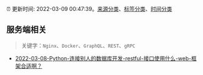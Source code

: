 :alarm_clock: 更新时间: 2022-03-09 00:47:39。[来源分类](../README.md)、[标签分类](../TAGS.md)、[时间分类](../TIMELINE.md)

## 服务端相关


> 关键字：`Nginx`、`Docker`、`GraphQL`、`REST`、`gRPC`



- [2022-03-08-Python-连接别人的数据库开发-restful-接口使用什么-web-框架合适啊？](https://www.v2ex.com/t/838977) 